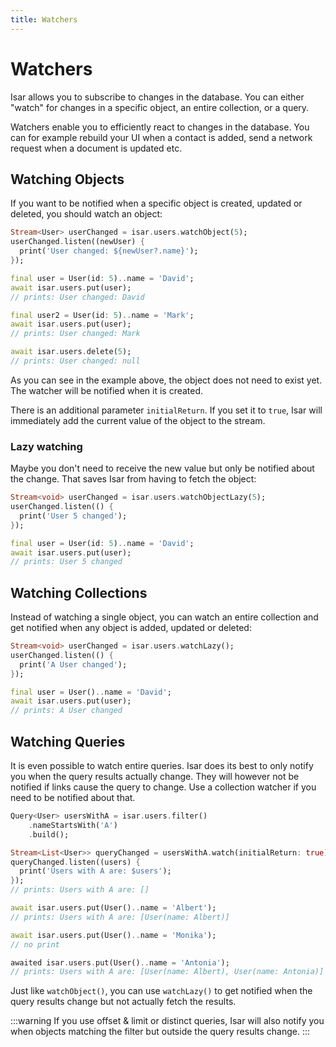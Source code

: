```yaml
---
title: Watchers
---
```


# Watchers

Isar allows you to subscribe to changes in the database. You can either "watch" for changes in a specific object, an entire collection, or a query.

Watchers enable you to efficiently react to changes in the database. You can for example rebuild your UI when a contact is added, send a network request when a document is updated etc.

## Watching Objects

If you want to be notified when a specific object is created, updated or deleted, you should watch an object:

```dart
Stream<User> userChanged = isar.users.watchObject(5);
userChanged.listen((newUser) {
  print('User changed: ${newUser?.name}');
});

final user = User(id: 5)..name = 'David';
await isar.users.put(user);
// prints: User changed: David

final user2 = User(id: 5)..name = 'Mark';
await isar.users.put(user);
// prints: User changed: Mark

await isar.users.delete(5);
// prints: User changed: null
```

As you can see in the example above, the object does not need to exist yet. The watcher will be notified when it is created.

There is an additional parameter `initialReturn`. If you set it to `true`, Isar will immediately add the current value of the object to the stream.

### Lazy watching

Maybe you don't need to receive the new value but only be notified about the change. That saves Isar from having to fetch the object:

```dart
Stream<void> userChanged = isar.users.watchObjectLazy(5);
userChanged.listen(() {
  print('User 5 changed');
});

final user = User(id: 5)..name = 'David';
await isar.users.put(user);
// prints: User 5 changed
```

## Watching Collections

Instead of watching a single object, you can watch an entire collection and get notified when any object is added, updated or deleted:

```dart
Stream<void> userChanged = isar.users.watchLazy();
userChanged.listen(() {
  print('A User changed');
});

final user = User()..name = 'David';
await isar.users.put(user);
// prints: A User changed
```

## Watching Queries

It is even possible to watch entire queries. Isar does its best to only notify you when the query results actually change. They will however not be notified if links cause the query to change. Use a collection watcher if you need to be notified about that.

```dart
Query<User> usersWithA = isar.users.filter()
    .nameStartsWith('A')
    .build();

Stream<List<User>> queryChanged = usersWithA.watch(initialReturn: true);
queryChanged.listen((users) {
  print('Users with A are: $users');
});
// prints: Users with A are: []

await isar.users.put(User()..name = 'Albert');
// prints: Users with A are: [User(name: Albert)]

await isar.users.put(User()..name = 'Monika');
// no print

awaited isar.users.put(User()..name = 'Antonia');
// prints: Users with A are: [User(name: Albert), User(name: Antonia)]
```

Just like `watchObject()`, you can use `watchLazy()` to get notified when the query results change but not actually fetch the results.

:::warning
If you use offset & limit or distinct queries, Isar will also notify you when objects matching the filter but outside the query results change.
:::